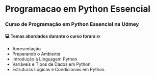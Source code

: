 # Programacao em Python Essencial
### Curso de Programação em Python Essencial na Udmey
#### :computer: Temas abordados durante o curso foram::boom:
- Apresentação
- Preparando o Ambiente
- Introdução á Linguagem Python
- Variáveis e Tipos de Dados em Python.
- Estruturas Lógicas e Condicionais em Python.
